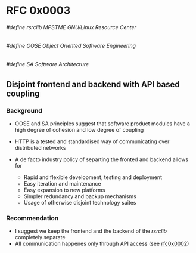 # RFC 0x0003
###### #define rsrclib MPSTME GNU/Linux Resource Center 
###### #define OOSE Object Oriented Software Engineering
###### #define SA Software Architecture
## Disjoint frontend and backend with API based coupling

### Background

- OOSE and SA principles suggest that software product modules have a high degree of cohesion and low degree of coupling

- HTTP is a tested and standardised way of communicating over distributed networks

- A de facto industry policy of separting the fronted and backend allows for
  - Rapid and flexible development, testing and deployment
  - Easy iteration and maintenance
  - Easy expansion to new platforms
  - Simpler redundancy and backup mechanisms
  - Usage of otherwise disjoint technology suites

### Recommendation

- I suggest we keep the frontend and the backend of the _rsrclib_ completely separate
- All communication happenes only through API access (see [rfc0x0002](https://github.com/glugmpstme/rsrclib/blob/master/rfc0x0003.md))